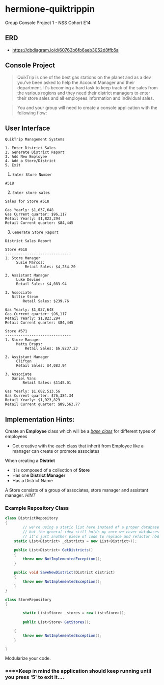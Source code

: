 # hermione-quiktrippin
Group Console Project 1 - NSS Cohort E14

## ERD 
- https://dbdiagram.io/d/60763b6fb6aeb3052d8ffb5a

## Console Project

> QuikTrip is one of the best gas stations on the planet and as a dev you've been asked to help the Account Manager and their department. It's becoming a hard task to keep track of the sales from the various regions and they need their district managers to enter their store sales and all employees information and individual sales.

> You and your group will need to create a console application with the following flow:

## User Interface

```
QuikTrip Management Systems

1. Enter District Sales
2. Generate District Report
3. Add New Employee
4. Add a Store/District
5. Exit
```

1. `Enter Store Number`

```
#518
```

2.  `Enter store sales`

```
Sales for Store #518

Gas Yearly: $1,037,648
Gas Current quarter: $96,117
Retail Yearly: $1,823,294
Retail Current quarter: $84,445
```

3.  `Generate Store Report`

```
District Sales Report

Store #518
------------------------------
1. Store Manager
	 Susie Marcos: 
		 Retail Sales: $4,234.20

2. Assistant Manager
	 Luke Devine
     Retail Sales: $4,083.94

3. Associate 
   Billie Steam
	    Retail Sales: $239.76

Gas Yearly: $1,037,648
Gas Current quarter: $96,117
Retail Yearly: $1,823,294
Retail Current quarter: $84,445

Store #571
------------------------------
1. Store Manager
	 Matty Braps: 
		 Retail Sales: $6,8237.23

2. Assistant Manager
	 Clifton
     Retail Sales: $4,083.94

3. Associate 
   Daniel Vans
	    Retail Sales: $1145.01

Gas Yearly: $1,682,513.56
Gas Current quarter: $76,384.34
Retail Yearly: $1,923,829
Retail Current quarter: $89,563.77
```

## Implementation Hints:

Create an **Employee** class which will be a *[base class](https://www.notion.so/Inheritance-Composition-8f6196ee85c4457aa5392338986312c7)* for different types of employees

- Get creative with the each class that inherit from Employee like a manager can create or promote associates

When creating a **District** 

- It is composed of a collection of **Store**
- Has one **District Manager**
- Has a District Name

A Store consists of a group of associates, store manager and assistant manager. *HINT*

### Example Repository Class

```csharp
class DistrictRepository
{
		// we're using a static list here instead of a proper database
		// but the general idea still holds up once we cover databases
		// it's just another piece of code to replace and refactor nbd
    static List<District> _districts = new List<District>();

    public List<District> GetDistricts()
    {
        throw new NotImplementedException();
    }

    public void SaveNewDistrict(District district)
    {
        throw new NotImplementedException();
    }
}

class StoreRepository
{

		static List<Store> _stores = new List<Store>();
		
		public List<Store> GetStores();

    {
        throw new NotImplementedException();
    }

}

```

Modularize your code. 

### ****Keep in mind the application should keep running until you press '5' to exit it....
